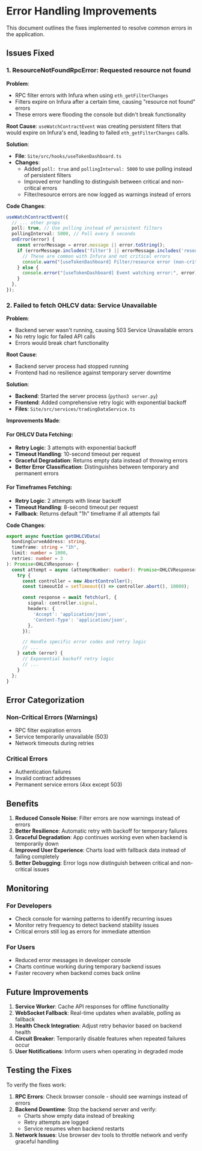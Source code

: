 # Error Handling Improvements

This document outlines the fixes implemented to resolve common errors in the application.

## Issues Fixed

### 1. ResourceNotFoundRpcError: Requested resource not found

**Problem**: 
- RPC filter errors with Infura when using `eth_getFilterChanges`
- Filters expire on Infura after a certain time, causing "resource not found" errors
- These errors were flooding the console but didn't break functionality

**Root Cause**:
`useWatchContractEvent` was creating persistent filters that would expire on Infura's end, leading to failed `eth_getFilterChanges` calls.

**Solution**:
- **File**: `Site/src/hooks/useTokenDashboard.ts`
- **Changes**:
  - Added `poll: true` and `pollingInterval: 5000` to use polling instead of persistent filters
  - Improved error handling to distinguish between critical and non-critical errors
  - Filter/resource errors are now logged as warnings instead of errors

**Code Changes**:
```typescript
useWatchContractEvent({
  // ... other props
  poll: true, // Use polling instead of persistent filters
  pollingInterval: 5000, // Poll every 5 seconds
  onError(error) {
    const errorMessage = error.message || error.toString();
    if (errorMessage.includes('filter') || errorMessage.includes('resource not found')) {
      // These are common with Infura and not critical errors
      console.warn("[useTokenDashboard] Filter/resource error (non-critical):", errorMessage);
    } else {
      console.error("[useTokenDashboard] Event watching error:", error);
    }
  },
});
```

### 2. Failed to fetch OHLCV data: Service Unavailable

**Problem**:
- Backend server wasn't running, causing 503 Service Unavailable errors
- No retry logic for failed API calls
- Errors would break chart functionality

**Root Cause**:
- Backend server process had stopped running
- Frontend had no resilience against temporary server downtime

**Solution**:
- **Backend**: Started the server process (`python3 server.py`)
- **Frontend**: Added comprehensive retry logic with exponential backoff
- **Files**: `Site/src/services/tradingDataService.ts`

**Improvements Made**:

#### For OHLCV Data Fetching:
- **Retry Logic**: 3 attempts with exponential backoff
- **Timeout Handling**: 10-second timeout per request
- **Graceful Degradation**: Returns empty data instead of throwing errors
- **Better Error Classification**: Distinguishes between temporary and permanent errors

#### For Timeframes Fetching:
- **Retry Logic**: 2 attempts with linear backoff
- **Timeout Handling**: 8-second timeout per request  
- **Fallback**: Returns default "1h" timeframe if all attempts fail

**Code Changes**:
```typescript
export async function getOHLCVData(
  bondingCurveAddress: string,
  timeframe: string = "1h",
  limit: number = 1000,
  retries: number = 3
): Promise<OHLCVResponse> {
  const attempt = async (attemptNumber: number): Promise<OHLCVResponse> => {
    try {
      const controller = new AbortController();
      const timeoutId = setTimeout(() => controller.abort(), 10000);

      const response = await fetch(url, {
        signal: controller.signal,
        headers: {
          'Accept': 'application/json',
          'Content-Type': 'application/json',
        },
      });

      // Handle specific error codes and retry logic
      // ...
    } catch (error) {
      // Exponential backoff retry logic
      // ...
    }
  };
}
```

## Error Categorization

### Non-Critical Errors (Warnings)
- RPC filter expiration errors
- Service temporarily unavailable (503)
- Network timeouts during retries

### Critical Errors
- Authentication failures
- Invalid contract addresses
- Permanent service errors (4xx except 503)

## Benefits

1. **Reduced Console Noise**: Filter errors are now warnings instead of errors
2. **Better Resilience**: Automatic retry with backoff for temporary failures
3. **Graceful Degradation**: App continues working even when backend is temporarily down
4. **Improved User Experience**: Charts load with fallback data instead of failing completely
5. **Better Debugging**: Error logs now distinguish between critical and non-critical issues

## Monitoring

### For Developers
- Check console for warning patterns to identify recurring issues
- Monitor retry frequency to detect backend stability issues
- Critical errors still log as errors for immediate attention

### For Users
- Reduced error messages in developer console
- Charts continue working during temporary backend issues
- Faster recovery when backend comes back online

## Future Improvements

1. **Service Worker**: Cache API responses for offline functionality
2. **WebSocket Fallback**: Real-time updates when available, polling as fallback
3. **Health Check Integration**: Adjust retry behavior based on backend health
4. **Circuit Breaker**: Temporarily disable features when repeated failures occur
5. **User Notifications**: Inform users when operating in degraded mode

## Testing the Fixes

To verify the fixes work:

1. **RPC Errors**: Check browser console - should see warnings instead of errors
2. **Backend Downtime**: Stop the backend server and verify:
   - Charts show empty data instead of breaking
   - Retry attempts are logged
   - Service resumes when backend restarts
3. **Network Issues**: Use browser dev tools to throttle network and verify graceful handling 